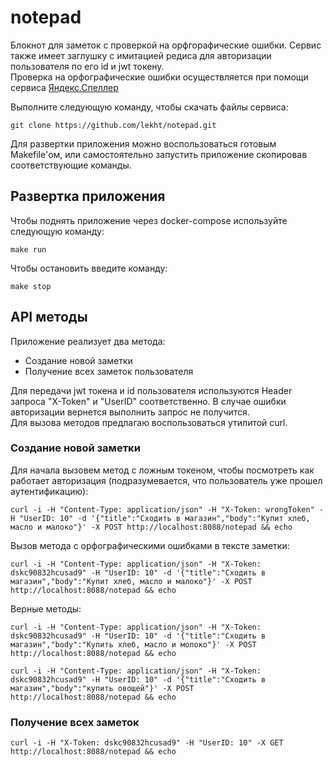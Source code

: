 # notepad

Блокнот для заметок с проверкой на орфгорафические ошибки. Сервис также имеет заглушку с имитацией редиса для авторизации пользователя по его id и jwt токену.\
Проверка на орфографические ошибки осуществляется при помощи сервиса [Яндекс.Спеллер](https://yandex.ru/dev/speller/)

Выполните следующую команду, чтобы скачать файлы сервиса:
```
git clone https://github.com/lekht/notepad.git
```

Для развертки приложения можно воспользоваться готовым Makefile'ом, или самостоятельно запустить приложение скопировав соответствующие команды.

## Развертка приложения
Чтобы поднять приложение через docker-compose используйте следующую команду:
```
make run
```

Чтобы остановить введите команду:
```
make stop
```

## API методы
Приложение реализует два метода:
- Создание новой заметки
- Получение всех заметок пользователя

Для передачи jwt токена и id пользователя используются Header запроса "X-Token" и "UserID" соответственно. В случае ошибки авторизации вернется выполнить запрос не получится. \
Для вызова методов предлагаю воспользоваться утилитой curl.

### Создание новой заметки 
Для начала вызовем метод с ложным токеном, чтобы посмотреть как работает авторизация (подразумевается, что пользователь уже прошел аутентификацию):
```
curl -i -H "Content-Type: application/json" -H "X-Token: wrongToken" -H "UserID: 10" -d '{"title":"Сходить в магазин","body":"Купит хлеб, масло и малоко"}' -X POST http://localhost:8088/notepad && echo
```
Вызов метода с орфографическими ошибками в тексте заметки:
```
curl -i -H "Content-Type: application/json" -H "X-Token: dskc90832hcusad9" -H "UserID: 10" -d '{"title":"Сходить в магазин","body":"Купит хлеб, масло и малоко"}' -X POST http://localhost:8088/notepad && echo
```

Верные методы:
```
curl -i -H "Content-Type: application/json" -H "X-Token: dskc90832hcusad9" -H "UserID: 10" -d '{"title":"Сходить в магазин","body":"Купить хлеб, масло и молоко"}' -X POST http://localhost:8088/notepad && echo
```
```
curl -i -H "Content-Type: application/json" -H "X-Token: dskc90832hcusad9" -H "UserID: 10" -d '{"title":"Сходить в магазин","body":"купить овощей"}' -X POST http://localhost:8088/notepad && echo
```

### Получение всех заметок
```
curl -i -H "X-Token: dskc90832hcusad9" -H "UserID: 10" -X GET http://localhost:8088/notepad && echo
```